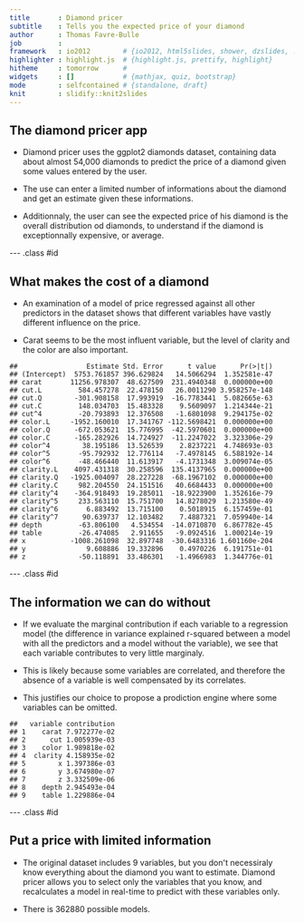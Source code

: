 ```yaml
---
title       : Diamond pricer
subtitle    : Tells you the expected price of your diamond
author      : Thomas Favre-Bulle
job         : 
framework   : io2012        # {io2012, html5slides, shower, dzslides, ...}
highlighter : highlight.js  # {highlight.js, prettify, highlight}
hitheme     : tomorrow      # 
widgets     : []            # {mathjax, quiz, bootstrap}
mode        : selfcontained # {standalone, draft}
knit        : slidify::knit2slides
---
```


## The diamond pricer app

* Diamond pricer uses the ggplot2 diamonds dataset, containing data about almost 54,000 diamonds to predict the price of a diamond given some values entered by the user.

* The use can enter a limited number of informations about the diamond and get an estimate given these informations.

* Additionnaly, the user can see the expected price of his diamond is the overall distribution od diamonds, to understand if the diamond is exceptionnally expensive, or average.

--- .class #id 

## What makes the cost of a diamond

* An examination of a model of price regressed against all other predictors in the dataset shows that different variables have vastly different influence on the price.

* Carat seems to be the most influent variable, but the level of clarity and the color are also important.


```
##                 Estimate Std. Error      t value      Pr(>|t|)
## (Intercept)  5753.761857 396.629824   14.5066294  1.352581e-47
## carat       11256.978307  48.627509  231.4940348  0.000000e+00
## cut.L         584.457278  22.478150   26.0011290 3.958257e-148
## cut.Q        -301.908158  17.993919  -16.7783441  5.082665e-63
## cut.C         148.034703  15.483328    9.5609097  1.214344e-21
## cut^4         -20.793893  12.376508   -1.6801098  9.294175e-02
## color.L     -1952.160010  17.341767 -112.5698421  0.000000e+00
## color.Q      -672.053621  15.776995  -42.5970601  0.000000e+00
## color.C      -165.282926  14.724927  -11.2247022  3.323306e-29
## color^4        38.195186  13.526539    2.8237221  4.748693e-03
## color^5       -95.792932  12.776114   -7.4978145  6.588192e-14
## color^6       -48.466440  11.613917   -4.1731348  3.009074e-05
## clarity.L    4097.431318  30.258596  135.4137965  0.000000e+00
## clarity.Q   -1925.004097  28.227228  -68.1967102  0.000000e+00
## clarity.C     982.204550  24.151516   40.6684433  0.000000e+00
## clarity^4    -364.918493  19.285011  -18.9223900  1.352616e-79
## clarity^5     233.563110  15.751700   14.8278029  1.213580e-49
## clarity^6       6.883492  13.715100    0.5018915  6.157459e-01
## clarity^7      90.639737  12.103482    7.4887321  7.059940e-14
## depth         -63.806100   4.534554  -14.0710870  6.867782e-45
## table         -26.474085   2.911655   -9.0924516  1.000214e-19
## x           -1008.261098  32.897748  -30.6483316 1.601160e-204
## y               9.608886  19.332896    0.4970226  6.191751e-01
## z             -50.118891  33.486301   -1.4966983  1.344776e-01
```

--- .class #id 

## The information we can do without

* If we evaluate the marginal contribution if each variable to a regression model (the difference in variance explained r-squared between a model with all the predictors and a model without the variable), we see that each variable contributes to very little marginaly.

* This is likely because some variables are correlated, and therefore the absence of a variable is well compensated by its correlates.

* This justifies our choice to propose a prodiction engine where some variables can be omitted.


```
##   variable contribution
## 1    carat 7.972277e-02
## 2      cut 1.005939e-03
## 3    color 1.989818e-02
## 4  clarity 4.158935e-02
## 5        x 1.397386e-03
## 6        y 3.674980e-07
## 7        z 3.332509e-06
## 8    depth 2.945493e-04
## 9    table 1.229886e-04
```


--- .class #id 

## Put a price with limited information

* The original dataset includes 9 variables, but you don't necessiraly know everything about the diamond you want to estimate. Diamond pricer allows you to select only the variables that you know, and recalculates a model in real-time to predict with these variables only.

* There is 362880 possible models.
